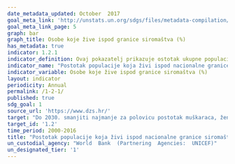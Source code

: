 ```yaml
---
date_metadata_updated: October  2017
goal_meta_link: 'http://unstats.un.org/sdgs/files/metadata-compilation/Metadata-Goal-1.pdf'
goal_meta_link_page: 5
graph: bar
graph_title: Osobe koje žive ispod granice siromaštva (%)
has_metadata: true
indicator: 1.2.1
indicator_definition: Ovaj pokazatelj prikazuje ostotak ukupne populacije i postotak zaposlene populacije koja živi u kućanstvima kojima je potrošnja ili dohodak po članu kućanstva ispod nacionalne granice siromaštva. 
indicator_name: "Postotak populacije koja živi ispod nacionalne granice siromaštva, prema spolu i dobi"
indicator_variable: Osobe koje žive ispod granice siromaštva (%)
layout: indicator
periodicity: Annual
permalink: /1-2-1/
published: true
sdg_goal: 1
source_url: 'https://www.dzs.hr/'
target: "Do 2030. smanjiti najmanje za polovicu postotak muškaraca, žena i djece svih dobnih skupina koja žive u siromaštvu u svim svojim dimenzijama prema nacionalnim definicijama siromaštva"
target_id: '1.2'
time_period: 2000-2016
title: "Postotak populacije koja živi ispod nacionalne granice siromaštva, prema spolu i dobi"
un_custodial_agency: "World  Bank  (Partnering  Agencies:  UNICEF)"
un_designated_tier: '1'
---
```

